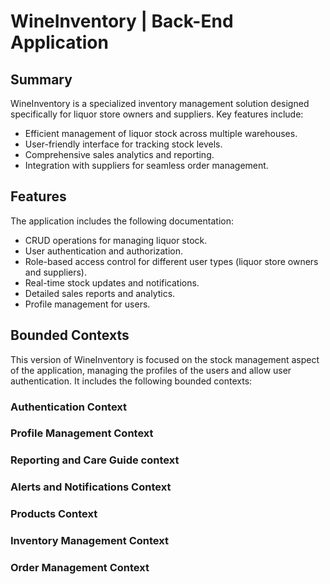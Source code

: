 # WineInventory | Back-End Application

## Summary

WineInventory is a specialized inventory management solution designed specifically for liquor store owners and suppliers. Key features include:

- Efficient management of liquor stock across multiple warehouses.
- User-friendly interface for tracking stock levels.
- Comprehensive sales analytics and reporting.
- Integration with suppliers for seamless order management.

## Features

The application includes the following documentation:

- CRUD operations for managing liquor stock.
- User authentication and authorization.
- Role-based access control for different user types (liquor store owners and suppliers).
- Real-time stock updates and notifications.
- Detailed sales reports and analytics.
- Profile management for users.

## Bounded Contexts

This version of WineInventory is focused on the stock management aspect of the application, managing the profiles of the users and allow user authentication. It includes the following bounded contexts:

### Authentication Context



### Profile Management Context



### Reporting and Care Guide context



### Alerts and Notifications Context



### Products Context



### Inventory Management Context



### Order Management Context
